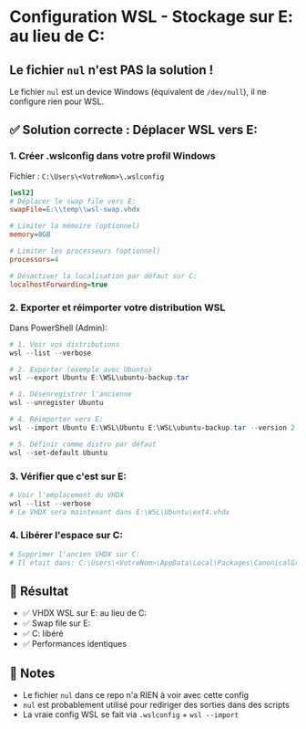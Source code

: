 # Configuration WSL - Stockage sur E: au lieu de C:

## Le fichier `nul` n'est PAS la solution !

Le fichier `nul` est un device Windows (équivalent de `/dev/null`), il ne configure rien pour WSL.

## ✅ Solution correcte : Déplacer WSL vers E:

### 1. Créer .wslconfig dans votre profil Windows
Fichier : `C:\Users\<VotreNom>\.wslconfig`

```ini
[wsl2]
# Déplacer le swap file vers E:
swapFile=E:\\temp\\wsl-swap.vhdx

# Limiter la mémoire (optionnel)
memory=8GB

# Limiter les processeurs (optionnel)
processors=4

# Désactiver la localisation par défaut sur C:
localhostForwarding=true
```

### 2. Exporter et réimporter votre distribution WSL

Dans PowerShell (Admin):

```powershell
# 1. Voir vos distributions
wsl --list --verbose

# 2. Exporter (exemple avec Ubuntu)
wsl --export Ubuntu E:\WSL\ubuntu-backup.tar

# 3. Désenregistrer l'ancienne
wsl --unregister Ubuntu

# 4. Réimporter vers E:
wsl --import Ubuntu E:\WSL\Ubuntu E:\WSL\ubuntu-backup.tar --version 2

# 5. Définir comme distro par défaut
wsl --set-default Ubuntu
```

### 3. Vérifier que c'est sur E:

```powershell
# Voir l'emplacement du VHDX
wsl --list --verbose
# Le VHDX sera maintenant dans E:\WSL\Ubuntu\ext4.vhdx
```

### 4. Libérer l'espace sur C:

```powershell
# Supprimer l'ancien VHDX sur C:
# Il était dans: C:\Users\<VotreNom>\AppData\Local\Packages\CanonicalGroupLimited.Ubuntu*\LocalState\ext4.vhdx
```

## 🎯 Résultat

- ✅ VHDX WSL sur E: au lieu de C:
- ✅ Swap file sur E:
- ✅ C: libéré
- ✅ Performances identiques

## 📝 Notes

- Le fichier `nul` dans ce repo n'a RIEN à voir avec cette config
- `nul` est probablement utilisé pour rediriger des sorties dans des scripts
- La vraie config WSL se fait via `.wslconfig` + `wsl --import`
